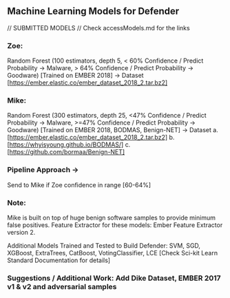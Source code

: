 
## Machine Learning Models for Defender

// SUBMITTED MODELS // Check accessModels.md for the links

### Zoe:

Random Forest (100 estimators, depth 5, < 60% Confidence / Predict Probability -> Malware, > 64% Confidence / Predict Probability -> Goodware) 
[Trained on EMBER 2018] -> Dataset [https://ember.elastic.co/ember_dataset_2018_2.tar.bz2] 

### Mike:

Random Forest (300 estimators, depth 25, <47% Confidence / Predict Probability -> Malware, >=47% Confidence / Predict Probability -> Goodware) 
[Trained on EMBER 2018, BODMAS, Benign-NET] ->
Dataset a. [https://ember.elastic.co/ember_dataset_2018_2.tar.bz2] 
	b. [https://whyisyoung.github.io/BODMAS/]
	c. [https://github.com/bormaa/Benign-NET]

### Pipeline Approach ->

Send to Mike if Zoe confidence in range [60-64%]


### Note: 

Mike is built on top of huge benign software samples to provide minimum false positives.
Feature Extractor for these models: Ember Feature Extractor version 2.

Additional Models Trained and Tested to Build Defender:
SVM, SGD, XGBoost, ExtraTrees, CatBoost, VotingClassifier, LCE
[Check Sci-kit Learn Standard Documentation for details]

### Suggestions / Additional Work: Add Dike Dataset, EMBER 2017 v1 & v2 and adversarial samples


